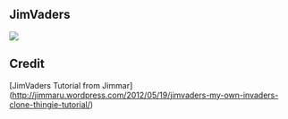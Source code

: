 ## JimVaders

![](https://jimmaru.files.wordpress.com/2012/05/10.png?w=627&h=376)

## Credit

[JimVaders Tutorial from Jimmar]
(http://jimmaru.wordpress.com/2012/05/19/jimvaders-my-own-invaders-clone-thingie-tutorial/)
